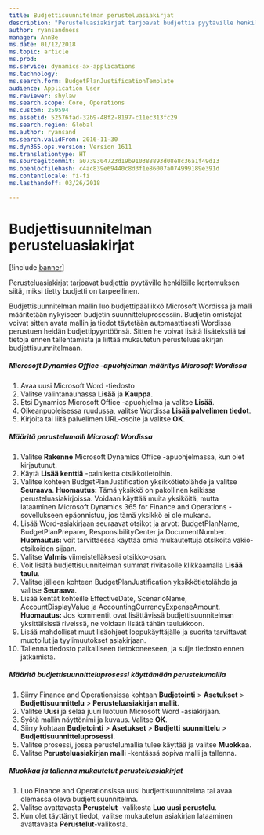 ```yaml
---
title: Budjettisuunnitelman perusteluasiakirjat
description: "Perusteluasiakirjat tarjoavat budjettia pyytäville henkilöille kertomuksen siitä, miksi tietty budjetti on tarpeellinen."
author: ryansandness
manager: AnnBe
ms.date: 01/12/2018
ms.topic: article
ms.prod: 
ms.service: dynamics-ax-applications
ms.technology: 
ms.search.form: BudgetPlanJustificationTemplate
audience: Application User
ms.reviewer: shylaw
ms.search.scope: Core, Operations
ms.custom: 259594
ms.assetid: 52576fad-32b9-48f2-8197-c11ec313fc29
ms.search.region: Global
ms.author: ryansand
ms.search.validFrom: 2016-11-30
ms.dyn365.ops.version: Version 1611
ms.translationtype: HT
ms.sourcegitcommit: a0739304723d19b910388893d08e8c36a1f49d13
ms.openlocfilehash: c4ac839e69440c8d3f1e86007a074999189e391d
ms.contentlocale: fi-fi
ms.lasthandoff: 03/26/2018

---
```


# <a name="budget-planning-justification-documents"></a>Budjettisuunnitelman perusteluasiakirjat

[!include [banner](../includes/banner.md)]

Perusteluasiakirjat tarjoavat budjettia pyytäville henkilöille kertomuksen siitä, miksi tietty budjetti on tarpeellinen. 

Budjettisuunnitelman mallin luo budjettipäällikkö Microsoft Wordissa ja malli määritetään nykyiseen budjetin suunnitteluprosessiin. Budjetin omistajat voivat sitten avata mallin ja tiedot täytetään automaattisesti Wordissa perustuen heidän budjettipyyntöönsä. Sitten he voivat lisätä lisätekstiä tai tietoja ennen tallentamista ja liittää mukautetun perusteluasiakirjan budjettisuunnitelmaan.

##### <a name="set-up-microsoft-dynamics-office-add-in-for-microsoft-word"></a>Microsoft Dynamics Office -apuohjelman määritys Microsoft Wordissa

1.  Avaa uusi Microsoft Word -tiedosto
2.  Valitse valintanauhassa **Lisää** ja **Kauppa**.
3.  Etsi Dynamics Microsoft Office -apuohjelma ja valitse **Lisää**.
4.  Oikeanpuoleisessa ruudussa, valitse Wordissa **Lisää palvelimen tiedot**.
5.  Kirjoita tai liitä palvelimen URL-osoite ja valitse **OK**.

##### <a name="define-the-justification-template-in-microsoft-word"></a>Määritä perustelumalli Microsoft Wordissa

1.  Valitse **Rakenne** Microsoft Dynamics Office -apuohjelmassa, kun olet kirjautunut.
2.  Käytä **Lisää kenttiä** -painiketta otsikkotietoihin.
3.  Valitse kohteen BudgetPlanJustification yksikkötietolähde ja valitse **Seuraava**. **Huomautus:** Tämä yksikkö on pakollinen kaikissa perusteluasiakirjoissa. Voidaan käyttää muita yksiköitä, mutta lataaminen Microsoft Dynamics 365 for Finance and Operations -sovellukseen epäonnistuu, jos tämä yksikkö ei ole mukana.
4.  Lisää Word-asiakirjaan seuraavat otsikot ja arvot: BudgetPlanName, BudgetPlanPreparer, ResponsibilityCenter ja DocumentNumber. **Huomautus:** voit tarvittaessa käyttää omia mukautettuja otsikoita vakio-otsikoiden sijaan.
5.  Valitse **Valmis** viimeistelläksesi otsikko-osan.
6.  Voit lisätä budjettisuunnitelman summat rivitasolle klikkaamalla **Lisää taulu**.
7.  Valitse jälleen kohteen BudgetPlanJustification yksikkötietolähde ja valitse **Seuraava**.
8.  Lisää kentät kohteille EffectiveDate, ScenarioName, AccountDisplayValue ja AccountingCurrencyExpenseAmount. **Huomautus:** Jos kommentit ovat lisättävissä budjettisuunnitelman yksittäisissä riveissä, ne voidaan lisätä tähän taulukkoon.
9.  Lisää mahdolliset muut lisäohjeet loppukäyttäjälle ja suorita tarvittavat muotoilut ja tyylimuutokset asiakirjaan.
10. Tallenna tiedosto paikalliseen tietokoneeseen, ja sulje tiedosto ennen jatkamista.

##### <a name="set-up-the-budget-planning-process-to-use-the-justification-template"></a>Määritä budjettisuunnitteluprosessi käyttämään perustelumallia

1.  Siirry Finance and Operationsissa kohtaan **Budjetointi** &gt; **Asetukset** &gt; **Budjettisuunnittelu** &gt; **Perusteluasiakirjan mallit**.
2.  Valitse **Uusi** ja selaa juuri luotuun Microsoft Word -asiakirjaan.
3.  Syötä mallin näyttönimi ja kuvaus. Valitse **OK**.
4.  Siirry kohtaan **Budjetointi** &gt; **Asetukset** &gt; **Budjetti** **suunnittelu** &gt; **Budjettisuunnitteluprosessi**.
5.  Valitse prosessi, jossa perustelumallia tulee käyttää ja valitse **Muokkaa**.
6.  Valitse **Perusteluasiakirjan malli** -kentässä sopiva malli ja tallenna.

##### <a name="edit-and-save-personalized-justification-documents"></a>Muokkaa ja tallenna mukautetut perusteluasiakirjat

1.  Luo Finance and Operationsissa uusi budjettisuunnitelma tai avaa olemassa oleva budjettisuunnitelma.
2.  Valitse avattavasta **Perustelut** -valikosta **Luo uusi perustelu**.
3.  Kun olet täyttänyt tiedot, valitse mukautetun asiakirjan lataaminen avattavasta **Perustelut**-valikosta.





